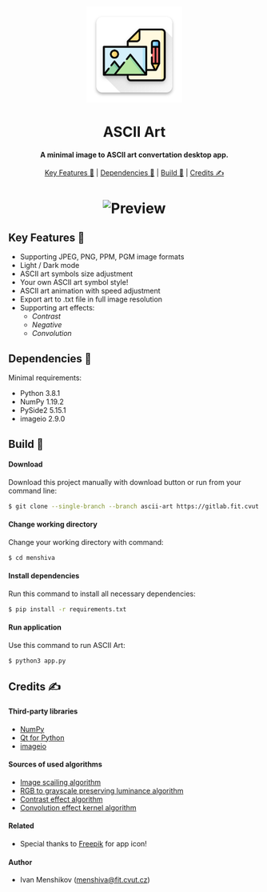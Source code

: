 <dl>
    <h1 align="center">
        <img src="./img/logo.png" alt="ASCII Art" width="192">
        <br><br>ASCII Art<br>
    </h1>
    <h4 align="center">A minimal image to ASCII art convertation desktop app.</h4>
    <p align="center">
        <a href="#key-features-">Key Features 🍪</a> |
        <a href="#dependencies-">Dependencies 🧬</a> |
        <a href="#build-">Build 🚀</a> |
        <a href="#credits-">Credits ✍</a>
    </p>
    <h1 align="center">
        <img src="https://raw.githubusercontent.com/amitmerchant1990/electron-markdownify/master/app/img/markdownify.gif" alt="Preview">
    </h1>
</dl>

## Key Features 🍪

* Supporting JPEG, PNG, PPM, PGM image formats
* Light / Dark mode
* ASCII art symbols size adjustment
* Your own ASCII art symbol style!
* ASCII art animation with speed adjustment
* Export art to .txt file in full image resolution
* Supporting art effects:
  - _Contrast_
  - _Negative_
  - _Convolution_

## Dependencies 🧬

Minimal requirements:
* Python 3.8.1
* NumPy 1.19.2
* PySide2 5.15.1
* imageio 2.9.0

## Build 🚀

#### Download
Download this project manually with download button or run from your command line:
```bash
$ git clone --single-branch --branch ascii-art https://gitlab.fit.cvut.cz/BI-PYT/b201/menshiva.git
```

#### Change working directory
Change your working directory with command:
```bash
$ cd menshiva
```

#### Install dependencies
Run this command to install all necessary dependencies:
```bash
$ pip install -r requirements.txt
```

#### Run application
Use this command to run ASCII Art:
```bash
$ python3 app.py
```

## Credits ✍

#### Third-party libraries
* [NumPy](https://numpy.org/)
* [Qt for Python](https://wiki.qt.io/Qt_for_Python)
* [imageio](https://imageio.github.io/)

#### Sources of used algorithms
* [Image scailing algorithm](https://en.wikipedia.org/wiki/Image_scaling#Nearest-neighbor_interpolation)
* [RGB to grayscale preserving luminance algorithm](https://en.wikipedia.org/wiki/Grayscale#Colorimetric_(perceptual_luminance-preserving)_conversion_to_grayscale)
* [Contrast effect algorithm](https://en.wikipedia.org/wiki/Contrast_(vision))
* [Convolution effect kernel algorithm](https://setosa.io/ev/image-kernels/)

#### Related
* Special thanks to [Freepik](https://www.flaticon.com/authors/freepik) for app icon!

#### Author
* Ivan Menshikov (menshiva@fit.cvut.cz)
